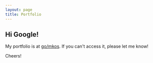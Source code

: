 ```yaml
---
layout: page
title: Portfolio
---
```


<!-- Text stuff -->
<h2>Hi Google!</h2>
<p>My portfolio is at <a href="https://go/mkos">go/mkos</a>. If you can't access it, please let me know!</p>

<p> Cheers! </p>
